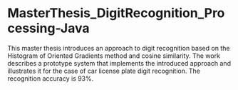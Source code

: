 # MasterThesis_DigitRecognition_Processing-Java
This master thesis introduces an approach to digit recognition based on the
Histogram of Oriented Gradients method and cosine similarity. The work
describes a prototype system that implements the introduced approach and
illustrates it for the case of car license plate digit recognition. The recognition
accuracy is 93%.
